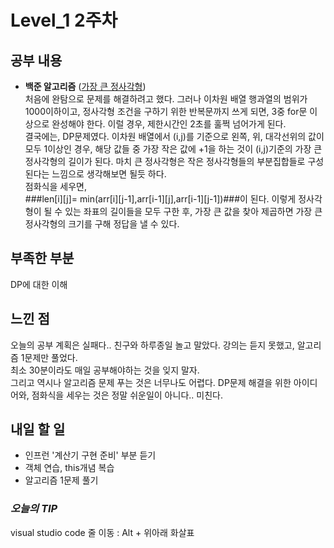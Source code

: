# Level_1 2주차

## 공부 내용
- **백준 알고리즘**
([가장 큰 정사각형](https://www.acmicpc.net/problem/1915))  
처음에 완탐으로 문제를 해결하려고 했다. 그러나 이차원 배열 행과열의 범위가 1000이하이고, 정사각형 조건을 구하기
위한 반복문까지 쓰게 되면, 3중 for문 이상으로 완성해야 한다. 이럴 경우, 제한시간인 2초를 훌쩍 넘어가게 된다.  
결국에는, DP문제였다. 이차원 배열에서 (i,j)를 기준으로 왼쪽, 위, 대각선위의 값이 모두 1이상인 경우, 해당 값들 중 가장 작은 값에 +1을 하는 것이 (i,j)기준의 가장 큰 정사각형의 길이가 된다. 마치 큰 정사각형은 작은 정사각형들의 부분집합들로 구성 된다는 느낌으로 생각해보면 될듯 하다.  
점화식을 세우면,  
###len[i][j]= min(arr[i][j-1],arr[i-1][j],arr[i-1][j-1])###이 된다. 이렇게 정사각형이 될 수 있는 좌표의 길이들을 모두 구한 후, 가장 큰 값을 찾아 제곱하면 가장 큰 정사각형의 크기를 구해 정답을 낼 수 있다.  



## 부족한 부분
DP에 대한 이해

## 느낀 점
오늘의 공부 계획은 실패다.. 친구와 하루종일 놀고 말았다. 강의는 듣지 못했고, 알고리즘 1문제만 풀었다.  
최소 30분이라도 매일 공부해야하는 것을 잊지 말자.  
그리고 역시나 알고리즘 문제 푸는 것은 너무나도 어렵다. DP문제 해결을 위한 아이디어와, 점화식을 세우는 것은 정말 쉬운일이 아니다.. 미친다.  

## 내일 할 일
- 인프런 '계산기 구현 준비' 부분 듣기
- 객체 연습, this개념 복습
- 알고리즘 1문제 풀기

### ***오늘의 TIP***  
visual studio code 줄 이동 : Alt + 위아래 화살표  
